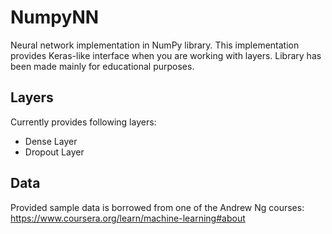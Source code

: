 # NumpyNN
Neural network implementation in NumPy library.
This implementation provides Keras-like interface when you are working with layers.
Library has been made mainly for educational purposes.

## Layers
Currently provides following layers:
  - Dense Layer
  - Dropout Layer

## Data
Provided sample data is borrowed from one of the Andrew Ng courses:
https://www.coursera.org/learn/machine-learning#about
